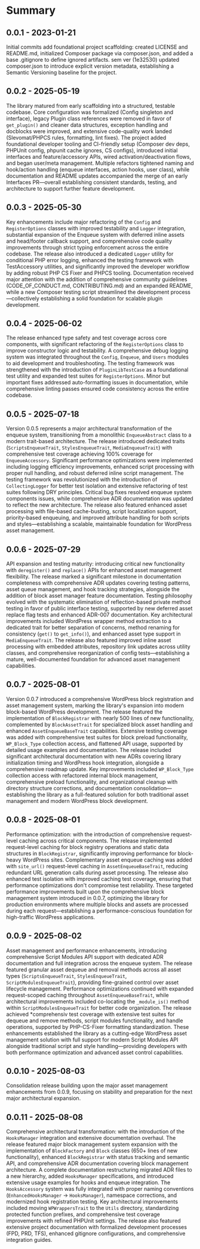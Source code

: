 # Summary

## 0.0.1 - 2023-01-21

Initial commits add foundational project scaffolding: created LICENSE and README.md, initialized Composer package via composer.json, and added a base .gitignore to define ignored artifacts.
sem ver (1e32530) updated composer.json to introduce explicit version metadata, establishing a Semantic Versioning baseline for the project.

## 0.0.2 - 2025-05-19

The library matured from early scaffolding into a structured, testable codebase. Core configuration was formalized (Config singleton and interface), legacy Plugin class references were removed in favor of `get_plugin()` and cleaner data structures, exception handling and docblocks were improved, and extensive code-quality work landed (Slevomat/PHPCS rules, formatting, lint fixes). The project added foundational developer tooling and CI-friendly setup (Composer dev deps, PHPUnit config, phpunit cache ignores, CS configs), introduced initial interfaces and feature/accessory APIs, wired activation/deactivation flows, and began user/meta management. Multiple refactors tightened naming and hook/action handling (enqueue interfaces, action hooks, user class), while documentation and README updates accompanied the merge of an early Interfaces PR—overall establishing consistent standards, testing, and architecture to support further feature development.

## 0.0.3 - 2025-05-30

Key enhancements include major refactoring of the `Config` and `RegisterOptions` classes with improved testability and `Logger` integration, substantial expansion of the Enqueue system with deferred inline assets and head/footer callback support, and comprehensive code quality improvements through strict typing enforcement across the entire codebase. The release also introduced a dedicated `Logger` utility for conditional PHP error logging, enhanced the testing framework with TestAccessory utilities, and significantly improved the developer workflow by adding robust PHP CS Fixer and PHPCS tooling. Documentation received major attention with the addition of comprehensive community guidelines (CODE_OF_CONDUCT.md, CONTRIBUTING.md) and an expanded README, while a new Composer testing script streamlined the development process—collectively establishing a solid foundation for scalable plugin development.

## 0.0.4 - 2025-06-02

The release enhanced type safety and test coverage across core components, with significant refactoring of the `RegisterOptions` class to improve constructor logic and testability. A comprehensive debug logging system was integrated throughout the `Config`, `Enqueue`, and `Users` modules to aid development and troubleshooting. The testing framework was strengthened with the introduction of `PluginLibTestCase` as a foundational test utility and expanded test suites for `RegisterOptions`. Minor but important fixes addressed auto-formatting issues in documentation, while comprehensive linting passes ensured code consistency across the entire codebase.

## 0.0.5 - 2025-07-18

Version 0.0.5 represents a major architectural transformation of the enqueue system, transitioning from a monolithic `EnqueueAbstract` class to a modern trait-based architecture. The release introduced dedicated traits (`ScriptsEnqueueTrait`, `StylesEnqueueTrait`, `MediaEnqueueTrait`) with comprehensive test coverage achieving 100% coverage for `EnqueueAccessory`. Significant performance optimizations were implemented including logging efficiency improvements, enhanced script processing with proper null handling, and robust deferred inline script management. The testing framework was revolutionized with the introduction of `CollectingLogger` for better test isolation and extensive refactoring of test suites following DRY principles. Critical bug fixes resolved enqueue system components issues, while comprehensive ADR documentation was updated to reflect the new architecture. The release also featured enhanced asset processing with file-based cache-busting, script localization support, priority-based enqueuing, and improved attribute handling for both scripts and styles—establishing a scalable, maintainable foundation for WordPress asset management.

## 0.0.6 - 2025-07-29

API expansion and testing maturity: introducing critical new functionality with `deregister()` and `replace()` APIs for enhanced asset management flexibility. The release marked a significant milestone in documentation completeness with comprehensive ADR updates covering testing patterns, asset queue management, and hook tracking strategies, alongside the addition of block asset manager feature documentation. Testing philosophy evolved with the systematic elimination of reflection-based private method testing in favor of public interface testing, supported by new deferred asset replace flag tests and enhanced ADR-007 documentation. Key architectural improvements included WordPress wrapper method extraction to a dedicated trait for better separation of concerns, method renaming for consistency (`get()` to `get_info()`), and enhanced asset type support in `MediaEnqueueTrait`. The release also featured improved inline asset processing with embedded attributes, repository link updates across utility classes, and comprehensive reorganization of config tests—establishing a mature, well-documented foundation for advanced asset management capabilities.

## 0.0.7 - 2025-08-01

Version 0.0.7 introduced a comprehensive WordPress block registration and asset management system, marking the library's expansion into modern block-based WordPress development. The release featured the implementation of `BlockRegistrar` with nearly 500 lines of new functionality, complemented by `BlockAssetTrait` for specialized block asset handling and enhanced `AssetEnqueueBaseTrait` capabilities. Extensive testing coverage was added with comprehensive test suites for block preload functionality, `WP_Block_Type` collection access, and flattened API usage, supported by detailed usage examples and documentation. The release included significant architectural documentation with new ADRs covering library initialization timing and WordPress hook integration, alongside a comprehensive roadmap update. Key improvements included `WP_Block_Type` collection access with refactored internal block management, comprehensive preload functionality, and organizational cleanup with directory structure corrections, and documentation consolidation—establishing the library as a full-featured solution for both traditional asset management and modern WordPress block development.

## 0.0.8 - 2025-08-01

Performance optimization: with the introduction of comprehensive request-level caching across critical components. The release implemented request-level caching for block registry operations and static data structures in `BlockRegistrar`, significantly improving performance for block-heavy WordPress sites. Complementary asset enqueue caching was added with `site_url()` request-level caching in `AssetEnqueueBaseTrait`, reducing redundant URL generation calls during asset processing. The release also enhanced test isolation with improved caching test coverage, ensuring that performance optimizations don't compromise test reliability. These targeted performance improvements built upon the comprehensive block management system introduced in 0.0.7, optimizing the library for production environments where multiple blocks and assets are processed during each request—establishing a performance-conscious foundation for high-traffic WordPress applications.

## 0.0.9 - 2025-08-02

Asset management and performance enhancements, introducing comprehensive Script Modules API support with dedicated ADR documentation and full integration across the enqueue system. The release featured granular asset dequeue and removal methods across all asset types (`ScriptsEnqueueTrait`, `StylesEnqueueTrait`, `ScriptModulesEnqueueTrait`), providing fine-grained control over asset lifecycle management. Performance optimizations continued with expanded request-scoped caching throughout `AssetEnqueueBaseTrait`, while architectural improvements included co-locating the `_module_is()` method within `ScriptModulesEnqueueTrait` for better code organization. The release achieved \*comprehensiv test coverage with extensive test suites for dequeue and remove methods, script modules functionality, and handle operations, supported by PHP-CS-Fixer formatting standardization. These enhancements established the library as a cutting-edge WordPress asset management solution with full support for modern Script Modules API alongside traditional script and style handling—providing developers with both performance optimization and advanced asset control capabilities.

## 0.0.10 - 2025-08-03

Consolidation release building upon the major asset management enhancements from 0.0.9, focusing on stability and preparation for the next major architectural expansion.

## 0.0.11 - 2025-08-08

Comprehensive architectural transformation: with the introduction of the `HooksManager` integration and extensive documentation overhaul. The release featured major block management system expansion with the implementation of `BlockFactory` and `Block` classes (650+ lines of new functionality), enhanced `BlockRegistrar` with status tracking and semantic API, and comprehensive ADR documentation covering block management architecture. A complete documentation restructuring migrated ADR files to a new hierarchy, added `HooksManager` specifications, and introduced extensive usage examples for hooks and enqueue integration. The `HooksAccessory` system was fully integrated with proper naming conventions (`EnhancedHooksManager` → `HooksManager`), namespace corrections, and modernized hook registration testing. Key architectural improvements included moving `WPWrappersTrait` to the `Utils` directory, standardizing protected function prefixes, and comprehensive test coverage improvements with refined PHPUnit settings. The release also featured extensive project documentation with formalized development processes (FPD, PRD, TFS), enhanced gitignore configurations, and comprehensive integration guides.

